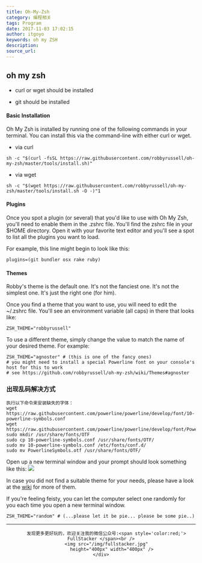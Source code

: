 ```yaml
---
title: Oh-My-Zsh
category: 编程相关
tags: Program
date: 2017-11-03 17:02:15
author: itgoyo
keywords: oh my ZSH
description:
source_url:
---
```

## oh my zsh

- curl or wget should be installed

- git should be installed

#### Basic Installation

Oh My Zsh is installed by running one of the following commands in your terminal. You can install this via the command-line with either curl or wget.

- via curl

`sh -c "$(curl -fsSL https://raw.githubusercontent.com/robbyrussell/oh-my-zsh/master/tools/install.sh)"`

- via wget

`sh -c "$(wget https://raw.githubusercontent.com/robbyrussell/oh-my-zsh/master/tools/install.sh -O -)"1`

#### Plugins

Once you spot a plugin (or several) that you'd like to use with Oh My Zsh, you'll need to enable them in the .zshrc file. You'll find the zshrc file in your $HOME directory. Open it with your favorite text editor and you'll see a spot to list all the plugins you want to load.

For example, this line might begin to look like this:

`plugins=(git bundler osx rake ruby)`

#### Themes

Robby's theme is the default one. It's not the fanciest one. It's not the simplest one. It's just the right one (for him).

Once you find a theme that you want to use, you will need to edit the ~/.zshrc file. You'll see an environment variable (all caps) in there that looks like:

`ZSH_THEME="robbyrussell"`

To use a different theme, simply change the value to match the name of your desired theme. For example:

```
ZSH_THEME="agnoster" # (this is one of the fancy ones)
# you might need to install a special Powerline font on your console's host for this to work
# see https://github.com/robbyrussell/oh-my-zsh/wiki/Themes#agnoster

```
### 出现乱码解决方式
```
执行以下命令来安装缺失的字体：
wget https://raw.githubusercontent.com/powerline/powerline/develop/font/10-powerline-symbols.conf
wget https://raw.githubusercontent.com/powerline/powerline/develop/font/PowerlineSymbols.otf
sudo mkdir /usr/share/fonts/OTF
sudo cp 10-powerline-symbols.conf /usr/share/fonts/OTF/
sudo mv 10-powerline-symbols.conf /etc/fonts/conf.d/
sudo mv PowerlineSymbols.otf /usr/share/fonts/OTF/
```


Open up a new terminal window and your prompt should look something like this:
![](https://cloud.githubusercontent.com/assets/2618447/6316862/70f58fb6-ba03-11e4-82c9-c083bf9a6574.png)

In case you did not find a suitable theme for your needs, please have a look at the [wiki](https://github.com/robbyrussell/oh-my-zsh/wiki/External-themes) for more of them.

If you're feeling feisty, you can let the computer select one randomly for you each time you open a new terminal window.

`ZSH_THEME="random" # (...please let it be pie... please be some pie..)`






---

<div align=center>

        发现更多更好玩的，欢迎关注我的微信公众号:<span style='color:red;'> FullStacker </span><br />
        <img src="/img/fullstacker.jpg"
            height="400px" width="400px" />
    </div>


